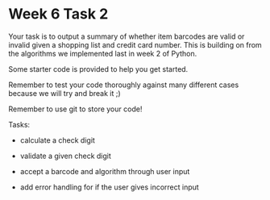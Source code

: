 # Week 6 Task 2

Your task is to output a summary of whether item barcodes are valid or invalid given a shopping list and credit card number. This is building on from the algorithms we implemented last in week 2 of Python.

Some starter code is provided to help you get started.

Remember to test your code thoroughly against many different cases because we will try and break it ;)

Remember to use git to store your code!


Tasks:

- calculate a check digit

- validate a given check digit

- accept a barcode and algorithm through user input

- add error handling for if the user gives incorrect input
